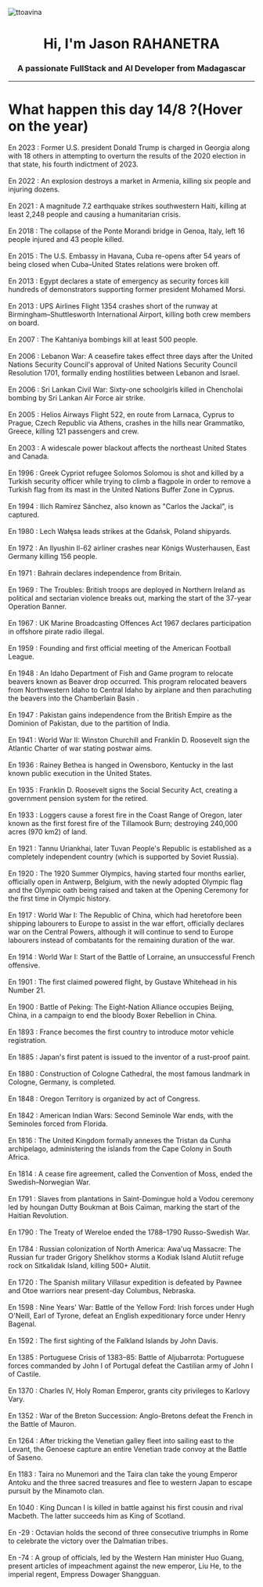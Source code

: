 
<p align="left"> <img src="https://komarev.com/ghpvc/?username=ttoavina&label=Profile%20views&color=0e75b6&style=flat" alt="ttoavina" /> </p>
<h1 align="center">Hi, I'm Jason RAHANETRA</h1>
<h3 align="center">A passionate FullStack and AI Developer from Madagascar</h3>
    
<hr/>
<h1> What happen this day 14/8 ?(Hover on the year)</h1>

En 2023 : Former U.S. president Donald Trump is charged in Georgia along with 18 others in attempting to overturn the results of the 2020 election in that state, his fourth indictment of 2023.
<br/><br/>
En 2022 : An explosion destroys a market in Armenia, killing six people and injuring dozens.
<br/><br/>
En 2021 : A magnitude 7.2 earthquake strikes southwestern Haiti, killing at least 2,248 people and causing a humanitarian crisis.
<br/><br/>
En 2018 : The collapse of the Ponte Morandi bridge in Genoa, Italy, left 16 people injured and 43 people killed.
<br/><br/>
En 2015 : The U.S. Embassy in Havana, Cuba re-opens after 54 years of being closed when Cuba–United States relations were broken off.
<br/><br/>
En 2013 : Egypt declares a state of emergency as security forces kill hundreds of demonstrators supporting former president Mohamed Morsi.
<br/><br/>
En 2013 : UPS Airlines Flight 1354 crashes short of the runway at Birmingham–Shuttlesworth International Airport, killing both crew members on board.
<br/><br/>
En 2007 : The Kahtaniya bombings kill at least 500 people.
<br/><br/>
En 2006 : Lebanon War: A ceasefire takes effect three days after the United Nations Security Council's approval of United Nations Security Council Resolution 1701, formally ending hostilities between Lebanon and Israel.
<br/><br/>
En 2006 : Sri Lankan Civil War: Sixty-one schoolgirls killed in Chencholai bombing by Sri Lankan Air Force air strike.
<br/><br/>
En 2005 : Helios Airways Flight 522, en route from Larnaca, Cyprus to Prague, Czech Republic via Athens, crashes in the hills near Grammatiko, Greece, killing 121 passengers and crew.
<br/><br/>
En 2003 : A widescale power blackout affects the northeast United States and Canada.
<br/><br/>
En 1996 : Greek Cypriot refugee Solomos Solomou is shot and killed by a Turkish security officer while trying to climb a flagpole in order to remove a Turkish flag from its mast in the United Nations Buffer Zone in Cyprus.
<br/><br/>
En 1994 : Ilich Ramírez Sánchez, also known as "Carlos the Jackal", is captured.
<br/><br/>
En 1980 : Lech Wałęsa leads strikes at the Gdańsk, Poland shipyards.
<br/><br/>
En 1972 : An Ilyushin Il-62 airliner crashes near Königs Wusterhausen, East Germany killing 156 people.
<br/><br/>
En 1971 : Bahrain declares independence from Britain.
<br/><br/>
En 1969 : The Troubles: British troops are deployed in Northern Ireland as political and sectarian violence breaks out, marking the start of the 37-year Operation Banner.
<br/><br/>
En 1967 : UK Marine Broadcasting Offences Act 1967 declares participation in offshore pirate radio illegal.
<br/><br/>
En 1959 : Founding and first official meeting of the American Football League.
<br/><br/>
En 1948 : An Idaho Department of Fish and Game program to relocate beavers known as Beaver drop occurred. This program relocated beavers from Northwestern Idaho to Central Idaho by airplane and then parachuting the beavers into the Chamberlain Basin .
<br/><br/>
En 1947 : Pakistan gains independence from the British Empire as the Dominion of Pakistan, due to the partition of India.
<br/><br/>
En 1941 : World War II: Winston Churchill and Franklin D. Roosevelt sign the Atlantic Charter of war stating postwar aims.
<br/><br/>
En 1936 : Rainey Bethea is hanged in Owensboro, Kentucky in the last known public execution in the United States.
<br/><br/>
En 1935 : Franklin D. Roosevelt signs the Social Security Act, creating a government pension system for the retired.
<br/><br/>
En 1933 : Loggers cause a forest fire in the Coast Range of Oregon, later known as the first forest fire of the Tillamook Burn;  destroying 240,000 acres (970 km2) of land.
<br/><br/>
En 1921 : Tannu Uriankhai, later Tuvan People's Republic is established as a completely independent country (which is supported by Soviet Russia).
<br/><br/>
En 1920 : The 1920 Summer Olympics, having started four months earlier, officially open in Antwerp, Belgium, with the newly adopted Olympic flag and the Olympic oath being raised and taken at the Opening Ceremony for the first time in Olympic history.
<br/><br/>
En 1917 : World War I: The Republic of China, which had heretofore been shipping labourers to Europe to assist in the war effort, officially declares war on the Central Powers, although it will continue to send to Europe labourers instead of combatants for the remaining duration of the war.
<br/><br/>
En 1914 : World War I: Start of the Battle of Lorraine, an unsuccessful French offensive.
<br/><br/>
En 1901 : The first claimed powered flight, by Gustave Whitehead in his Number 21.
<br/><br/>
En 1900 : Battle of Peking: The Eight-Nation Alliance occupies Beijing, China, in a campaign to end the bloody Boxer Rebellion in China.
<br/><br/>
En 1893 : France becomes the first country to introduce motor vehicle registration.
<br/><br/>
En 1885 : Japan's first patent is issued to the inventor of a rust-proof paint.
<br/><br/>
En 1880 : Construction of Cologne Cathedral, the most famous landmark in Cologne, Germany, is completed.
<br/><br/>
En 1848 : Oregon Territory is organized by act of Congress.
<br/><br/>
En 1842 : American Indian Wars: Second Seminole War ends, with the Seminoles forced from Florida.
<br/><br/>
En 1816 : The United Kingdom formally annexes the Tristan da Cunha archipelago, administering the islands from the Cape Colony in South Africa.
<br/><br/>
En 1814 : A cease fire agreement, called the Convention of Moss, ended the Swedish–Norwegian War.
<br/><br/>
En 1791 : Slaves from plantations in Saint-Domingue hold a Vodou ceremony led by houngan Dutty Boukman at Bois Caïman, marking the start of the Haitian Revolution.
<br/><br/>
En 1790 : The Treaty of Wereloe ended the 1788–1790 Russo-Swedish War.
<br/><br/>
En 1784 : Russian colonization of North America: Awa'uq Massacre: The Russian fur trader Grigory Shelikhov storms a Kodiak Island Alutiit refuge rock on Sitkalidak Island, killing 500+ Alutiit.
<br/><br/>
En 1720 : The Spanish military Villasur expedition is defeated by Pawnee and Otoe warriors near present-day Columbus, Nebraska.
<br/><br/>
En 1598 : Nine Years' War: Battle of the Yellow Ford: Irish forces under Hugh O'Neill, Earl of Tyrone, defeat an English expeditionary force under Henry Bagenal.
<br/><br/>
En 1592 : The first sighting of the Falkland Islands by John Davis.
<br/><br/>
En 1385 : Portuguese Crisis of 1383–85: Battle of Aljubarrota: Portuguese forces commanded by John I of Portugal defeat the Castilian army of John I of Castile.
<br/><br/>
En 1370 : Charles IV, Holy Roman Emperor, grants city privileges to Karlovy Vary.
<br/><br/>
En 1352 : War of the Breton Succession: Anglo-Bretons defeat the French in the Battle of Mauron.
<br/><br/>
En 1264 : After tricking the Venetian galley fleet into sailing east to the Levant, the Genoese capture an entire Venetian trade convoy at the Battle of Saseno.
<br/><br/>
En 1183 : Taira no Munemori and the Taira clan take the young Emperor Antoku and the three sacred treasures and flee to western Japan to escape pursuit by the Minamoto clan.
<br/><br/>
En 1040 : King Duncan I is killed in battle against his first cousin and rival Macbeth. The latter succeeds him as King of Scotland.
<br/><br/>
En -29 : Octavian holds the second of three consecutive triumphs in Rome to celebrate the victory over the Dalmatian tribes.
<br/><br/>
En -74 : A group of officials, led by the Western Han minister Huo Guang, present articles of impeachment against the new emperor, Liu He, to the imperial regent, Empress Dowager Shangguan.
<br/><br/>
